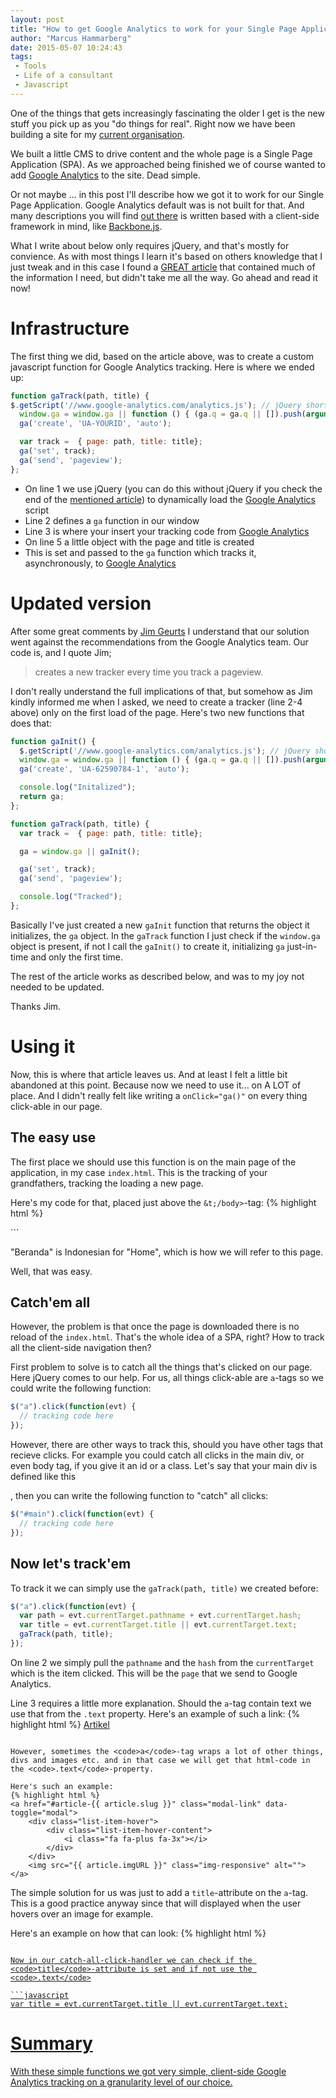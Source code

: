 ```yaml
---
layout: post
title: "How to get Google Analytics to work for your Single Page Application"
author: "Marcus Hammarberg"
date: 2015-05-07 10:24:43
tags:
 - Tools
 - Life of a consultant
 - Javascript
---
```


One of the things that gets increasingly fascinating the older I get is the new stuff you pick up as you "do things for real". Right now we have been building a site for my [current organisation](http://ypkbksite.herokuapp.com).

We built a little CMS to drive content and the whole page is a Single Page Application (SPA). As we approached being finished we of course wanted to add [Google Analytics](http://google.com/analytics) to the site. Dead simple.

Or not maybe ... in this post I'll describe how we got it to work for our Single Page Application. Google Analytics default was is not built for that. And many descriptions you will find [out there](https://www.google.co.id/search?q=google+analytic+spa&oq=google+analytic+spa&aqs=chrome.0.69i59j69i64.5919j0j7&sourceid=chrome&es_sm=119&ie=UTF-8) is written based with a client-side framework in mind, like [Backbone.js](http://backbonejs.org). 

What I write about below only requires jQuery, and that's mostly for convience. 
<a name='more'></a>
As with most things I learn it's based on others knowledge that I just tweak and in this case I found a [GREAT article](https://mjau-mjau.com/blog/ajax-universal-analytics/) that contained much of the information I need, but didn't take me all the way. Go ahead and read it now!

# Infrastructure
The first thing we did, based on the article above, was to create a custom javascript function for Google Analytics tracking. Here is where we ended up:

```javascript
function gaTrack(path, title) {
$.getScript('//www.google-analytics.com/analytics.js'); // jQuery shortcut
  window.ga = window.ga || function () { (ga.q = ga.q || []).push(arguments) }; ga.l = +new Date;
  ga('create', 'UA-YOURID', 'auto');

  var track =  { page: path, title: title};
  ga('set', track);
  ga('send', 'pageview');
};
```

* On line 1 we use jQuery (you can do this without jQuery if you check the end of the [mentioned article](https://mjau-mjau.com/blog/ajax-universal-analytics/)) to dynamically load the [Google Analytics](http://google.com/analytics) script
* Line 2 defines a <code>ga</code> function in our window
* Line 3 is where your insert your tracking code from [Google Analytics](http://google.com/analytics)
* On line 5 a little object with the page and title is created
* This is set and passed to the <code>ga</code> function which tracks it, asynchronously, to [Google Analytics](http://google.com/analytics)

# Updated version
After some great comments by [Jim Geurts](https://twitter.com/jgeurts?lang=en) I understand that our solution went against the recommendations from the Google Analytics team. Our code is, and I quote Jim;

<blockquote>creates a new tracker every time you track a pageview.</blockquote>

I don't really understand the full implications of that, but somehow as Jim kindly informed me when I asked, we need to create a tracker (line 2-4 above) only on the first load of the page. Here's two new functions that does that:

```javascript
function gaInit() {
  $.getScript('//www.google-analytics.com/analytics.js'); // jQuery shortcut
  window.ga = window.ga || function () { (ga.q = ga.q || []).push(arguments) }; ga.l = +new Date;
  ga('create', 'UA-62590784-1', 'auto');

  console.log("Initalized");
  return ga;
};

function gaTrack(path, title) {
  var track =  { page: path, title: title};

  ga = window.ga || gaInit();

  ga('set', track);
  ga('send', 'pageview');

  console.log("Tracked");
};
```

Basically I've just created a new <code>gaInit</code> function that returns the object it initializes, the <code>ga</code> object. In the <code>gaTrack</code> function I just check if the <code>window.ga</code> object is present, if not I call the <code>gaInit()</code> to create it, initializing <code>ga</code> just-in-time and only the first time. 

The rest of the article works as described below, and was to my joy not needed to be updated.

Thanks Jim. 

# Using it
Now, this is where that article leaves us. And at least I felt a little bit abandoned at this point. Because now we need to use it... on A LOT of place. And I didn't really felt like writing a <code>onClick="ga()"</code> on every thing click-able in our page.

## The easy use
The first place we should use this function is on the main page of the application, in my case <code>index.html</code>. This is the tracking of your grandfathers, tracking the loading a new page. 

Here's my code for that, placed just above the <code>&t;/body&gt;</code>-tag:
{% highlight html %}
	<script>
      gaTrack("/", "Beranda");
    </script>
</body>
```

"Beranda" is Indonesian for "Home", which is how we will refer to this page. 

Well, that was easy.

## Catch'em all
However, the problem is that once the page is downloaded there is no reload of the <code>index.html</code>. That's the whole idea of a SPA, right? How to track all the client-side navigation then? 

First problem to solve is to catch all the things that's clicked on our page. Here jQuery comes to our help. For us, all things click-able are <code>a</code>-tags so we could write the following function:
```javascript
$("a").click(function(evt) {
  // tracking code here
});
```

However, there are other ways to track this, should you have other tags that recieve clicks. For example you could catch all clicks in the main div, or even body tag, if you give it an id or a class. Let's say that your main div is defined like this <code><div id="main"></code>, then you can write the following function to "catch" all clicks:
```javascript
$("#main").click(function(evt) {
  // tracking code here
});
```
## Now let's track'em
To track it we can simply use the <code>gaTrack(path, title)</code> we created before:
```javascript
$("a").click(function(evt) {
  var path = evt.currentTarget.pathname + evt.currentTarget.hash;
  var title = evt.currentTarget.title || evt.currentTarget.text;
  gaTrack(path, title);
});
```

On line 2 we simply pull the <code>pathname</code> and the <code>hash</code> from the <code>currentTarget</code> which is the item clicked. This will be the <code>page</code> that we send to Google Analytics.

Line 3 requires a little more explanation. Should the <code>a</code>-tag contain text we use that from the <code>.text</code> property. Here's an example of such a link:
{% highlight html %}
<a class="page-scroll" href="#articles">Artikel</a>
```

However, sometimes the <code>a</code>-tag wraps a lot of other things, divs and images etc. and in that case we will get that html-code in the <code>.text</code>-property. 

Here's such an example:
{% highlight html %}
<a href="#article-{{ article.slug }}" class="modal-link" data-toggle="modal">
    <div class="list-item-hover">
        <div class="list-item-hover-content">
            <i class="fa fa-plus fa-3x"></i>
        </div>
    </div>
    <img src="{{ article.imgURL }}" class="img-responsive" alt="">
</a>
```

The simple solution for us was just to add a <code>title</code>-attribute on the <code>a</code>-tag. This is a good practice anyway since that will displayed when the user hovers over an image for example. 

Here's an example on how that can look:
{% highlight html %}
<a href="#article-{{ article.slug }}" title="{{ article.title }}" class="modal-link" data-toggle="modal">
```

Now in our catch-all-click-handler we can check if the <code>title</code>-attribute is set and if not use the <code>.text</code>

```javascript
var title = evt.currentTarget.title || evt.currentTarget.text;
```

# Summary
With these simple functions we got very simple, client-side Google Analytics tracking on a granularity level of our choice.